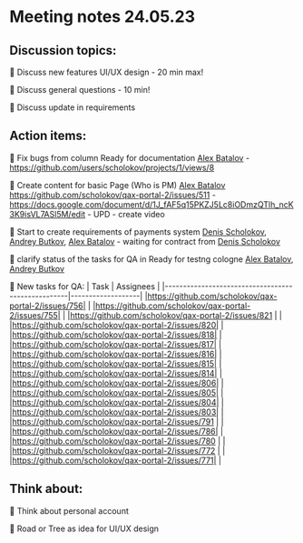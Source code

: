 # Meeting notes 24.05.23 

## Discussion topics: 

:black_square_button: Discuss new features UI/UX design - 20 min max!  

:black_square_button: Discuss general questions - 10 min!

:black_square_button: Discuss update in requirements 


## Action items:

:black_square_button: Fix bugs from column Ready for documentation [Alex Batalov](https://github.com/ABatalov) - https://github.com/users/scholokov/projects/1/views/8

:black_square_button: Create content for basic Page (Who is PM)  [Alex Batalov](https://github.com/ABatalov) https://github.com/scholokov/qax-portal-2/issues/511 - https://docs.google.com/document/d/1J_fAF5q15PKZJ5Lc8iODmzQTlh_ncK3K9isVL7ASl5M/edit - UPD - create video 

:black_square_button: Start to create requirements of payments system [Denis Scholokov](https://github.com/scholokov), [Andrey Butkov](https://github.com/ButKoff), [Alex Batalov](https://github.com/ABatalov)  - waiting for contract from [Denis Scholokov](https://github.com/scholokov)

:black_square_button: clarify status of the tasks for QA in Ready for testng cologne [Alex Batalov](https://github.com/ABatalov), [Andrey Butkov](https://github.com/ButKoff)  

:black_square_button: New tasks for QA: 
| Task                                  | Assignees            | 
|---------------------------------------------------|-------------------|
|https://github.com/scholokov/qax-portal-2/issues/756| |
|https://github.com/scholokov/qax-portal-2/issues/755| |
|https://github.com/scholokov/qax-portal-2/issues/821 | |
|https://github.com/scholokov/qax-portal-2/issues/820| |
|https://github.com/scholokov/qax-portal-2/issues/818| |
|https://github.com/scholokov/qax-portal-2/issues/817| |
|https://github.com/scholokov/qax-portal-2/issues/816| |
|https://github.com/scholokov/qax-portal-2/issues/815| |
|https://github.com/scholokov/qax-portal-2/issues/814| |
|https://github.com/scholokov/qax-portal-2/issues/806| |
|https://github.com/scholokov/qax-portal-2/issues/805| |
|https://github.com/scholokov/qax-portal-2/issues/804| |
|https://github.com/scholokov/qax-portal-2/issues/803| |
|https://github.com/scholokov/qax-portal-2/issues/791 | |
|https://github.com/scholokov/qax-portal-2/issues/786| |
|https://github.com/scholokov/qax-portal-2/issues/780 | |
|https://github.com/scholokov/qax-portal-2/issues/772 | |
|https://github.com/scholokov/qax-portal-2/issues/771| |

## Think about:  

:black_square_button: Think about personal account 

:black_square_button: Road or Tree as idea for UI/UX design   


